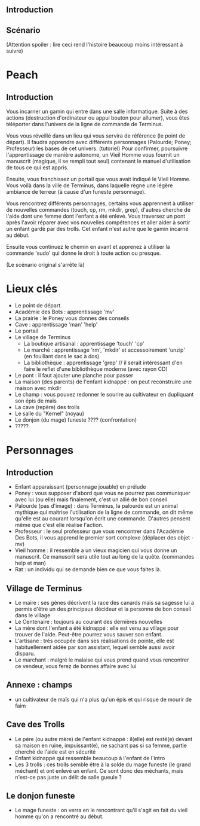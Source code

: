 Introduction
----------------

Scénario
----------------
(Attention spoiler : lire ceci rend l'histoire beaucoup moins intéressant à suivre)

# Peach

## Introduction
Vous incarner un gamin qui entre dans une salle informatique.
Suite à des actions (destruction d'ordinateur ou appui bouton pour allumer), vous êtes téléporter dans l'univers de la ligne de commande de Terminus.

Vous vous réveillé dans un lieu qui vous servira de référence (le point de départ).
Il faudra apprendre avec différents personnages (Palourde; Poney; Professeur) les bases de cet univers. (tutoriel)
Pour confirmer, poursuivre l'apprentissage de manière autonome, un Vieil Homme vous fournit un manuscrit (magique, il se rempli tout seul) contenant le manuel d'utilisation de tous ce qui est appris.

Ensuite, vous franchissez un portail que vous avait indiqué le Vieil Homme.
Vous voilà dans la ville de Terminus, dans laquelle règne une légère ambiance de terreur (à cause d'un funeste personnage).

Vous rencontrez différents personnages, certains vous apprennent à utiliser de nouvelles commandes (touch, cp, rm, mkdir, grep), d'autres cherche de l'aide dont une femme dont l'enfant a été enlevé.
Vous traversez un pont après l'avoir réparer avec vos nouvelles compétences et aller aider à sortir un enfant gardé par des trolls.
Cet enfant n'est autre que le gamin incarné au début.

Ensuite vous continuez le chemin en avant et apprenez à utiliser la commande 'sudo' qui donne le droit à toute action ou presque.

(Le scénario original s'arrête là)

# Lieux  clés
* Le point de départ 
* Académie des Bots : apprentissage 'mv'
* La prairie : le Poney vous donnes des conseils
* Cave : apprentissage 'man' 'help'
* Le portail
* Le village de Terminus
    * La boutique artisanal : apprentissage 'touch' 'cp'
    * Le marché : apprentissage 'rm', 'mkdir' et accessoirement 'unzip' (en fouillant dans le sac à dos)
    * La bibliothèque : apprentissage 'grep' // il serait intéressant d'en faire le reflet d'une bibliothèque moderne (avec rayon CD)
* Le pont : il faut ajouter une planche pour passer
* La maison (des parents) de l'enfant kidnappé : on peut reconstruire une maison avec mkdir
* Le champ : vous pouvez redonner le sourire au cultivateur en dupliquant son épis de maïs
* La cave (repère) des trolls
* Le salle du "Kernel" (noyau)
* Le donjon (du mage) funeste ???? (confrontation)
* ?????

# Personnages
## Introduction
* Enfant apparaissant (personnage jouable) en prélude
* Poney : vous supposer d'abord que vous ne pourrez pas communiquer avec lui (ou elle) mais finalement, c'est un allié de bon conseil
* Palourde (pas d'image) : dans Terminus, la palourde est un animal mythique qui maitrise l'utilisation de la ligne de commande, on dit même qu'elle est au courant lorsqu'on écrit une commande. D'autres pensent même que c'est elle réalise l'action.
* Professeur : le seul professeur que vous rencontrer dans l'Académie Des Bots, il vous apprend le premier sort complexe (déplacer des objet - mv)
* Vieil homme : il ressemble a un vieux magicien qui vous donne un manuscrit. Ce manuscrit sera utile tout au long de la quête. (commandes help et man)
* Rat : un individu qui se demande bien ce que vous faites là.


## Village de Terminus
* Le maire : ses gènes décrivent la race des canards mais sa sagesse lui a permis d'être un des principaux décideur et la personne de bon conseil dans le village
* Le Centenaire : toujours au courant des dernières nouvelles
* La mère dont l'enfant a été kidnappé : elle est venu au village pour trouver de l'aide. Peut-être pourrez vous sauver son enfant.
* L'artisane : très occupée dans ses réalisations de pointe, elle est habituellement aidée par son assistant, lequel semble aussi avoir disparu.
* Le marchant : malgré le malaise qui vous prend quand vous rencontrer ce vendeur, vous ferez de bonnes affaire avec lui

## Annexe : champs
* un cultivateur de maïs qui n'a plus qu'un épis et qui risque de mourir de faim
 
## Cave des Trolls
* Le père (ou autre mère) de l'enfant kidnappé : il(elle) est resté(e) devant sa maison en ruine, impuissant(e), ne sachant pas si sa femme, partie cherché de l'aide est en sécurité
* Enfant kidnappé qui ressemble beaucoup à l'enfant de l'intro
* Les 3 trolls : ces trolls semble être à la solde du mage funeste (le grand méchant) et ont enlevé un enfant. Ce sont donc des méchants, mais n'est-ce pas juste un délit de salle gueule ?

## Le donjon funeste
* Le mage funeste : on verra en le rencontrant qu'il s'agit en fait du vieil homme qu'on a rencontré au début. 
